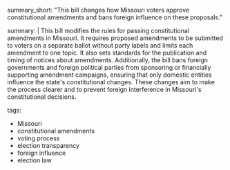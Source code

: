 summary_short: "This bill changes how Missouri voters approve constitutional amendments and bans foreign influence on these proposals."

summary: |
  This bill modifies the rules for passing constitutional amendments in Missouri. It requires proposed amendments to be submitted to voters on a separate ballot without party labels and limits each amendment to one topic. It also sets standards for the publication and timing of notices about amendments. Additionally, the bill bans foreign governments and foreign political parties from sponsoring or financially supporting amendment campaigns, ensuring that only domestic entities influence the state's constitutional changes. These changes aim to make the process clearer and to prevent foreign interference in Missouri's constitutional decisions.

tags:
  - Missouri
  - constitutional amendments
  - voting process
  - election transparency
  - foreign influence
  - election law
